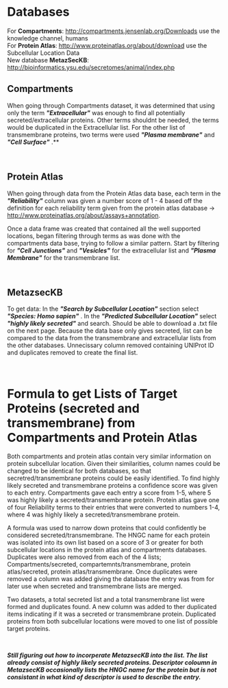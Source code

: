 # Databases
For **Compartments**: <http://compartments.jensenlab.org/Downloads> use the knowledge channel, humans <br>
For **Protein Atlas**: <http://www.proteinatlas.org/about/download> use the Subcellular Location Data <br>
New database **MetazSecKB**: <http://bioinformatics.ysu.edu/secretomes/animal/index.php> 

## Compartments
When going through Compartments dataset, it was determined that using only the term ***"Extracellular"*** was enough to find all potentially secreted/extracellular proteins. Other terms shouldnt be needed, the terms would be duplicated in the Extracellular list. For the other list of transmembrane proteins, two terms were used ***"Plasma membrane"*** and ***"Cell Surface"*** .** 

<br>

## Protein Atlas
When going through data from the Protein Atlas data base, each term in the ***"Reliability"*** column was given a number score of 1 - 4 based off the definition for each reliability term given from the protein atlas database -> <http://www.proteinatlas.org/about/assays+annotation>.

Once a data frame was created that contained all the well supported locations, began filtering through terms as was done with the compartments data base, trying to follow a similar pattern. Start by filtering for ***"Cell Junctions"*** and ***"Vesicles"*** for the extracellular list and ***"Plasma Membrane"*** for the transmembrane list. 


<br>

## MetazsecKB

To get data: In the ***"Search by Subcellular Location"*** section select ***"Species: Homo sapien"*** . In the ***"Predicted Subcellular Location"*** select ***"highly likely secreted"*** and search. Should be able to download a .txt file on the next page. Because the data base only gives secreted, list can be compared to the data from the transmembrane and extracellular lists from the other databases. Unnecissary column removed containing UNIProt ID and duplicates removed to create the final list. 

<br>

# Formula to get Lists of Target Proteins (secreted and transmembrane) from Compartments and Protein Atlas

Both compartments and protein atlas contain very similar information on protein subcellular location. Given their similarities, column names could be changed to be identical for both databases, so that secretred/transmembrane proteins could be easily identified. To find highly likely secreted and transmembrane proteins a confidence score was given to each entry. Compartments gave each entry a score from 1-5, where 5 was highly likely a secreted/transmembrane protein. Protein atlas gave one of four Reliability terms to their entries that were converted to numbers 1-4, where 4 was highly likely a secreted/transmembrane protein.

A formula was used to narrow down proteins that could confidently be considered secreted/transmembrane. The HNGC name for each protein was isolated into its own list based on a score of 3 or greater for both subcellular locations in the protein atlas and compartments databases. Duplicates were also removed from each of the 4 lists; Compartments/secreted, compartemnts/transmembrane, protein atlas/secreted, protein atlas/transmembrane. Once duplicates were removed a column was added giving the database the entry was from for later use when secreted and transmembrane lists are merged.

Two datasets, a total secreted list and a total transmembrane list were formed and duplicates found. A new column was added to ther duplicated items indicating if it was a secreted or transmembrane protein. Duplicated proteins from both subcellular locations were moved to one list of possible target proteins.

<br>

***Still figuring out how to incorperate MetazsecKB into the list. The list already consist of highly likely secreted proteins. Descriptor coloumn in MetazsecKB occasionally lists the HNGC name for the protein but is not consistant in what kind of descriptor is used to describe the entry.***



